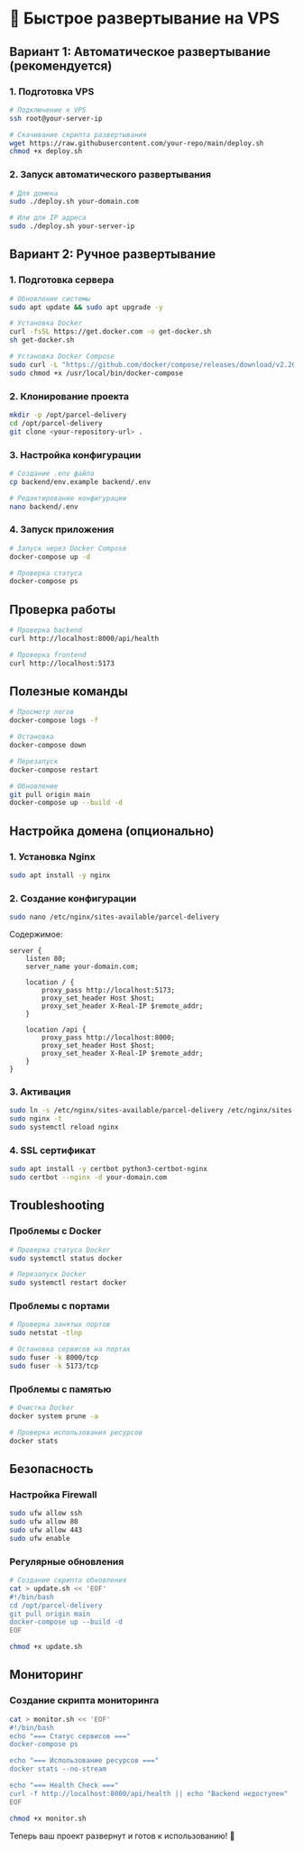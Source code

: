 # 🚀 Быстрое развертывание на VPS

## Вариант 1: Автоматическое развертывание (рекомендуется)

### 1. Подготовка VPS

```bash
# Подключение к VPS
ssh root@your-server-ip

# Скачивание скрипта развертывания
wget https://raw.githubusercontent.com/your-repo/main/deploy.sh
chmod +x deploy.sh
```

### 2. Запуск автоматического развертывания

```bash
# Для домена
sudo ./deploy.sh your-domain.com

# Или для IP адреса
sudo ./deploy.sh your-server-ip
```

## Вариант 2: Ручное развертывание

### 1. Подготовка сервера

```bash
# Обновление системы
sudo apt update && sudo apt upgrade -y

# Установка Docker
curl -fsSL https://get.docker.com -o get-docker.sh
sh get-docker.sh

# Установка Docker Compose
sudo curl -L "https://github.com/docker/compose/releases/download/v2.20.0/docker-compose-$(uname -s)-$(uname -m)" -o /usr/local/bin/docker-compose
sudo chmod +x /usr/local/bin/docker-compose
```

### 2. Клонирование проекта

```bash
mkdir -p /opt/parcel-delivery
cd /opt/parcel-delivery
git clone <your-repository-url> .
```

### 3. Настройка конфигурации

```bash
# Создание .env файла
cp backend/env.example backend/.env

# Редактирование конфигурации
nano backend/.env
```

### 4. Запуск приложения

```bash
# Запуск через Docker Compose
docker-compose up -d

# Проверка статуса
docker-compose ps
```

## Проверка работы

```bash
# Проверка backend
curl http://localhost:8000/api/health

# Проверка frontend
curl http://localhost:5173
```

## Полезные команды

```bash
# Просмотр логов
docker-compose logs -f

# Остановка
docker-compose down

# Перезапуск
docker-compose restart

# Обновление
git pull origin main
docker-compose up --build -d
```

## Настройка домена (опционально)

### 1. Установка Nginx

```bash
sudo apt install -y nginx
```

### 2. Создание конфигурации

```bash
sudo nano /etc/nginx/sites-available/parcel-delivery
```

Содержимое:

```nginx
server {
    listen 80;
    server_name your-domain.com;

    location / {
        proxy_pass http://localhost:5173;
        proxy_set_header Host $host;
        proxy_set_header X-Real-IP $remote_addr;
    }

    location /api {
        proxy_pass http://localhost:8000;
        proxy_set_header Host $host;
        proxy_set_header X-Real-IP $remote_addr;
    }
}
```

### 3. Активация

```bash
sudo ln -s /etc/nginx/sites-available/parcel-delivery /etc/nginx/sites-enabled/
sudo nginx -t
sudo systemctl reload nginx
```

### 4. SSL сертификат

```bash
sudo apt install -y certbot python3-certbot-nginx
sudo certbot --nginx -d your-domain.com
```

## Troubleshooting

### Проблемы с Docker

```bash
# Проверка статуса Docker
sudo systemctl status docker

# Перезапуск Docker
sudo systemctl restart docker
```

### Проблемы с портами

```bash
# Проверка занятых портов
sudo netstat -tlnp

# Остановка сервисов на портах
sudo fuser -k 8000/tcp
sudo fuser -k 5173/tcp
```

### Проблемы с памятью

```bash
# Очистка Docker
docker system prune -a

# Проверка использования ресурсов
docker stats
```

## Безопасность

### Настройка Firewall

```bash
sudo ufw allow ssh
sudo ufw allow 80
sudo ufw allow 443
sudo ufw enable
```

### Регулярные обновления

```bash
# Создание скрипта обновления
cat > update.sh << 'EOF'
#!/bin/bash
cd /opt/parcel-delivery
git pull origin main
docker-compose up --build -d
EOF

chmod +x update.sh
```

## Мониторинг

### Создание скрипта мониторинга

```bash
cat > monitor.sh << 'EOF'
#!/bin/bash
echo "=== Статус сервисов ==="
docker-compose ps

echo "=== Использование ресурсов ==="
docker stats --no-stream

echo "=== Health Check ==="
curl -f http://localhost:8000/api/health || echo "Backend недоступен"
EOF

chmod +x monitor.sh
```

Теперь ваш проект развернут и готов к использованию! 🎉

